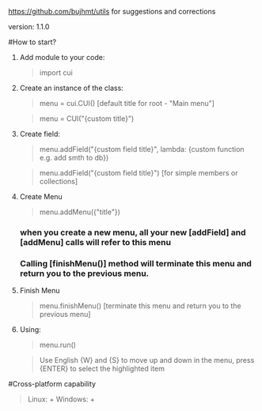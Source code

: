 https://github.com/bujhmt/utils for suggestions and corrections

version: 1.1.0

#How to start?

1) Add module to your code:

    > import cui

2) Create an instance of the class:

    > menu = cui.CUI() [default title for root - "Main menu"]

    > menu = CUI("{custom title}")

3) Create field:

    > menu.addField("{custom field title}", lambda: {custom function  e.g. add smth to db})

    > menu.addField("{custom field title}") [for simple members or collections]

4) Create Menu

    > menu.addMenu({"title"})

    ### when you create a new menu, all your new [addField] and [addMenu] calls will refer to this menu
    ### Calling [finishMenu()] method will terminate this menu and return you to the previous menu.
    
5) Finish Menu

    > menu.finishMenu() [terminate this menu and return you to the previous menu]

6) Using:
    
    > menu.run()

    > Use English {W} and {S} to move up and down in the menu, press {ENTER} to select the highlighted item

#Cross-platform capability

> Linux: +
> Windows: +


